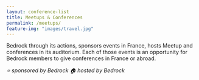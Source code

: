 ```yaml
---
layout: conference-list
title: Meetups & Conferences
permalink: /meetups/
feature-img: "images/travel.jpg"
---
```


Bedrock through its actions, sponsors events in France, hosts Meetup and conferences in its auditorium. Each of those events is an opportunity for Bedrock members to give conferences in France or abroad.

_⭐ sponsored by Bedrock_
_🏠 hosted by Bedrock_
